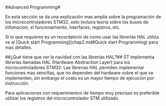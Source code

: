 #Advanced Programming#

En esta sección se da una explicación mas amplia sobre la programación de los microcontroladores STM32, esto incluira teoría sobre los buses de infomacion, el funcionamiento, interfaces, registros, etc.

Si lo que requieres es un recordatorio de como usar las librerías HAL utiliza  ve al [Quick start Programming](chap2.md#Quick start Programming) para mas detalles.   

##¿Qué tiene que ver la navidad con las librerías HAL?##
ST implementa librerias llamadas HAL (Hardware Abstraction Layer) para los microcontroladores STM32.
Las librerias HAL permiten implementar funciones mas sencillas, que no dependen del hardware sobre el que se implementen, sin embargo el costo es un mayor tiempo de ejecución por instrucción.

Para aplicaciones con requerimientos de tiempo muy precisas es preferible utilizar los registros del microcontrolador STM utilizado.

